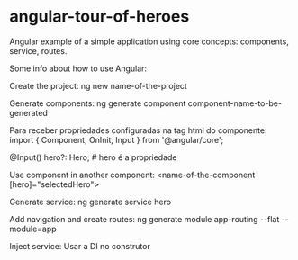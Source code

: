 # angular-tour-of-heroes
Angular example of a simple application using core concepts: components, service, routes.

Some info about how to use Angular:

Create the project:
ng new name-of-the-project


Generate components:
ng generate component component-name-to-be-generated

Para receber propriedades configuradas na tag html do componente:
import { Component, OnInit, Input } from '@angular/core';

@Input() hero?: Hero; # hero é a propriedade


Use component in another component:
<name-of-the-component [hero]="selectedHero"></name-of-the-component>


Generate service:
ng generate service hero


Add navigation and create routes:
ng generate module app-routing --flat --module=app


Inject service:
Usar a DI no construtor
